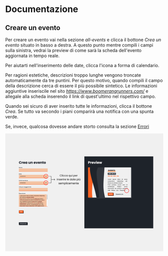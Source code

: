 # Documentazione

## Creare un evento

Per creare un evento vai nella sezione _all-events_ e clicca il bottone _Crea un evento_ situato in basso a destra. A questo punto mentre compili i campi sulla sinistra, vedrai la preview di come sarà la scheda dell'evento aggiornata in tempo reale.

Per aiutarti nell'inserimento delle date, clicca l'icona a forma di calendario.

Per ragioni estetiche, descrizioni troppo lunghe vengono troncate automaticamente da tre puntini. Per questo motivo, quando compili il campo della descrizione cerca di essere il più possibile sintetico. Le informazioni aggiuntive inseriscile nel sito _https://www.boomerangrunners.com/_ e allegale alla scheda inserendo il link di quest'ultimo nel rispettivo campo.

Quando sei sicuro di aver inserito tutte le informazioni, clicca il bottone _Crea_. Se tutto va secondo i piani comparirà una notifica con una spunta verde.

Se, invece, qualcosa dovesse andare storto consulta la sezione [Errori](/documentation/errors)

![Create event](/src/assets/documentationFiles/create_events/image1.png)

